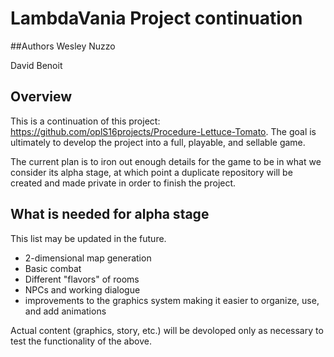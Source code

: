 # LambdaVania Project continuation

##Authors
Wesley Nuzzo

David Benoit

## Overview
This is a continuation of this project: https://github.com/oplS16projects/Procedure-Lettuce-Tomato.
The goal is ultimately to develop the project into a full, playable, and sellable game.

The current plan is to iron out enough details for the game to be in what we consider its alpha stage, at which point a duplicate repository will be created and made private in order to finish the project.

## What is needed for alpha stage
This list may be updated in the future.

* 2-dimensional map generation
* Basic combat
* Different "flavors" of rooms
* NPCs and working dialogue
* improvements to the graphics system making it easier to organize, use, and add animations

Actual content (graphics, story, etc.) will be devoloped only as necessary to test the functionality of the above.

